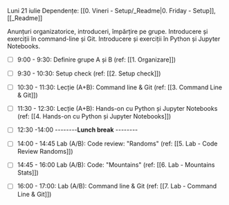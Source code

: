 Luni 21 iulie
Dependențe: [[0. Vineri - Setup/_Readme|0. Friday - Setup]], [[_Readme]]

Anunțuri organizatorice, introduceri, împărțire pe grupe.
Introducere și exerciții în command-line și Git.
Introducere și exerciții în Python și Jupyter Notebooks.

- [ ] 9:00 - 9:30: Definire grupe A și B (ref: [[1. Organizare]])
- [ ] 9:30 - 10:30: Setup check (ref: [[2. Setup check]])
- [ ] 10:30 - 11:30: Lecție (A+B): Command line & Git (ref: [[3. Command Line & Git]])
- [ ] 11:30 - 12:30: Lecție (A+B): Hands-on cu Python și Jupyter Notebooks (ref: [[4. Hands-on cu Python și Jupyter Notebooks]])

- [ ] 12:30 -14:00 --------**Lunch break** --------
 
- [ ] 14:00 - 14:45 Lab (A/B): Code review: "Randoms" (ref: [[5. Lab - Code Review Randoms]])
- [ ] 14:45 - 16:00 Lab (A/B): Code: "Mountains" (ref: [[6. Lab - Mountains Stats]])
- [ ] 16:00 - 17:00: Lab (A/B): Command line & Git (ref: [[7. Lab - Command Line & Git]])
